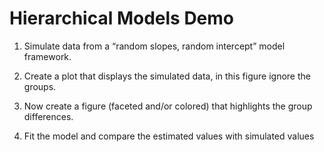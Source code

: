 Hierarchical Models Demo
================

1.  Simulate data from a “random slopes, random intercept” model
    framework.

2.  Create a plot that displays the simulated data, in this figure
    ignore the groups.

3.  Now create a figure (faceted and/or colored) that highlights the
    group differences.

4.  Fit the model and compare the estimated values with simulated values
